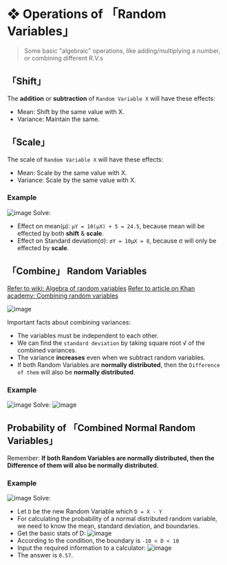 #  ❖ Operations of 「Random Variables」

> Some basic "algebraic" operations, like adding/multiplying a number, or combining different R.V.s

## 「Shift」
The **addition** or **subtraction** of `Random Variable X` will have these effects:
- Mean: Shift by the same value with X.
- Variance: Maintain the same.

## 「Scale」
The scale of `Random Variable X` will have these effects:
- Mean: Scale by the same value with X.
- Variance: Scale by the same value with X.


### Example
![image](https://user-images.githubusercontent.com/14041622/44456750-fa703280-a633-11e8-8de5-6101b4929130.png)
Solve:
- Effect on mean(μ): `μY = 10(μX) + 5 = 24.5`, because mean will be effected by both **shift** & **scale**.
- Effect on Standard deviation(σ): `σY = 10μX = 8`, because σ will only be effected by **scale**.


## 「Combine」 Random Variables

[Refer to wiki: Algebra of random variables](https://www.wikiwand.com/en/Algebra_of_random_variables)
[Refer to article on Khan academy: Combining random variables](https://www.khanacademy.org/math/ap-statistics/random-variables-ap/modal/a/combining-random-variables-article)

![image](https://user-images.githubusercontent.com/14041622/44387928-6fbb0500-a559-11e8-9f82-fd8ac5f11411.png)

Important facts about combining variances:
- The variables must be independent to each other.
- We can find the `standard deviation` by taking square root √ of the combined variances.
- The variance **increases** even when we subtract random variables.
- If both Random Variables are **normally distributed**, then the `Difference of them` will also be **normally distributed**.



### Example
![image](https://user-images.githubusercontent.com/14041622/44457101-e8db5a80-a634-11e8-89ec-45ab9c16b9c3.png)
Solve:
![image](https://user-images.githubusercontent.com/14041622/44457462-d9a8dc80-a635-11e8-9b37-4797bb6837f0.png)



## Probability of 「Combined Normal Random Variables」

Remember:
**If both Random Variables are normally distributed, then the Difference of them will also be normally distributed.**

### Example
![image](https://user-images.githubusercontent.com/14041622/44507980-34e2d980-a6df-11e8-82d8-52136ab914e6.png)
Solve:
- Let `D` be the new Random Variable which `D = X - Y`
- For calculating the probability of a normal distributed random variable, we need to know the mean, standard deviation, and boundaries.
- Get the basic stats of D:
![image](https://user-images.githubusercontent.com/14041622/44508269-45e01a80-a6e0-11e8-8678-247f8f492054.png)
- According to the condition, the boundary is `-10 < D < 10`
- Input the required information to a calculator:
![image](https://user-images.githubusercontent.com/14041622/44508368-9bb4c280-a6e0-11e8-9a52-af76c693ed47.png)
- The answer is `0.57`.
